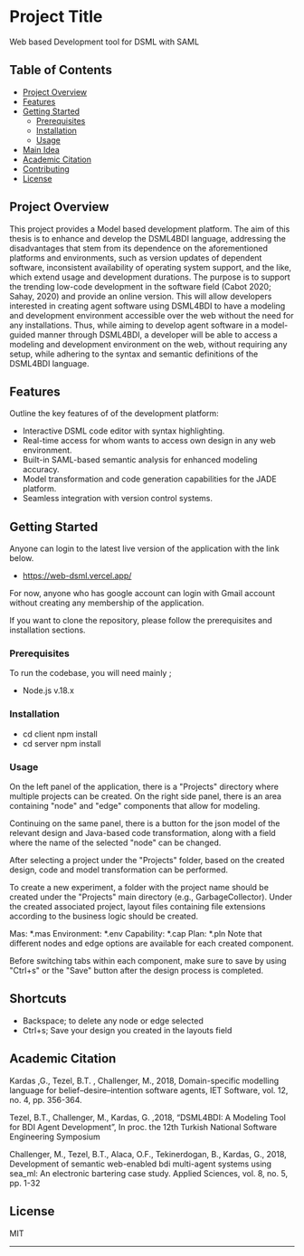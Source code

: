 # Project Title

Web based Development tool for DSML with SAML

## Table of Contents

- [Project Overview](#project-overview)
- [Features](#features)
- [Getting Started](#getting-started)
  - [Prerequisites](#prerequisites)
  - [Installation](#installation)
  - [Usage](#usage)
- [Main Idea](#main-idea)
- [Academic Citation](#academic-citation)
- [Contributing](#contributing)
- [License](#license)

## Project Overview

This project provides a Model based development platform. 
The aim of this thesis is to enhance and develop the DSML4BDI language, 
addressing the disadvantages that stem from its dependence on the aforementioned platforms and environments, 
such as version updates of dependent software, inconsistent availability of operating system support, and the like, which extend usage and development durations. 
The purpose is to support the trending low-code development in the software field (Cabot 2020; Sahay, 2020) and provide an online version. 
This will allow developers interested in creating agent software using DSML4BDI to have a modeling and development environment accessible over the web without the need for any installations. 
Thus, while aiming to develop agent software in a model-guided manner through DSML4BDI, a developer will be able to access a modeling and development environment on the web,
without requiring any setup, while adhering to the syntax and semantic definitions of the DSML4BDI language.


## Features

Outline the key features of of the development platform:

- Interactive DSML code editor with syntax highlighting.
- Real-time access for whom wants to access own design in any web environment.
- Built-in SAML-based semantic analysis for enhanced modeling accuracy.
- Model transformation and code generation capabilities for the JADE platform.
- Seamless integration with version control systems.

## Getting Started

Anyone can login to the latest live version of the application with the link below.

- https://web-dsml.vercel.app/

For now, anyone who has google account can login with Gmail account without creating any membership of the application.

If you want to clone the repository, please follow the prerequisites and installation sections.



### Prerequisites

To run the codebase, you will need mainly ;

- Node.js v.18.x

### Installation


- cd client npm install
- cd server npm install


### Usage

On the left panel of the application, there is a "Projects" directory where multiple projects can be created. On the right side panel, there is an area containing "node" and "edge" components that allow for modeling.

Continuing on the same panel, there is a button for the json model of the relevant design and Java-based code transformation, along with a field where the name of the selected "node" can be changed.

After selecting a project under the "Projects" folder, based on the created design, code and model transformation can be performed.

To create a new experiment, a folder with the project name should be created under the "Projects" main directory (e.g., GarbageCollector). Under the created associated project, layout files containing file extensions according to the business logic should be created.

Mas: *.mas
Environment: *.env
Capability: *.cap
Plan: *.pln
Note that different nodes and edge options are available for each created component.

Before switching tabs within each component, make sure to save by using "Ctrl+s" or the "Save" button after the design process is completed.


## Shortcuts

- Backspace; to delete any node or edge selected
- Ctrl+s; Save your design you created in the layouts field 


## Academic Citation

Kardas ,G., Tezel, B.T. , Challenger, M., 2018, Domain-specific modelling language for belief–desire–intention
software agents, IET Software, vol. 12, no. 4, pp. 356-364.

Tezel, B.T., Challenger, M., Kardas, G. ,2018, “DSML4BDI: A Modeling Tool for BDI Agent
Development”, In proc. the 12th Turkish National Software Engineering Symposium 

Challenger, M., Tezel, B.T., Alaca, O.F., Tekinerdogan, B., Kardas, G., 2018, Development of
semantic web-enabled bdi multi-agent systems using sea_ml: An electronic bartering case
study. Applied Sciences, vol. 8, no. 5, pp. 1-32

## License

MIT

---
